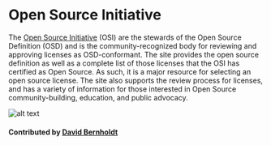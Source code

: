 # Open Source Initiative

The [Open Source Initiative](https://opensource.org/) (OSI) are the stewards of the Open Source Definition (OSD) and is the community-recognized body for reviewing and approving licenses as OSD-conformant.  The site provides the open source definition as well as a complete list of those licenses that the OSI has certified as Open Source.  As such, it is a major resource for selecting an open source license.  The site also supports the review process for licenses, and has a variety of information for those interested in Open Source community-building, education, and public advocacy.

![alt text](https://opensource.org/files/osi_keyhole_100X100_90ppi.png "Open Source Initiative Logo")

#### Contributed by [David Bernholdt](http://github.com/bernhold "David Bernholdt")

<!---
Publish: yes
Categories: collaboration
Topics: licensing
Tags: website, organization
Level: 2
Prerequisites: defaults
Aggregate: none
--->
